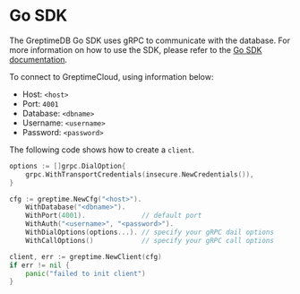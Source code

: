 # Go SDK

The GreptimeDB Go SDK uses gRPC to communicate with the database. For more information on how to use the SDK, please refer to the [Go SDK documentation](https://docs.greptime.com/user-guide/clients/sdk-libraries/go).

To connect to GreptimeCloud, using information below:

- Host: `<host>`
- Port: `4001`
- Database: `<dbname>`
- Username: `<username>`
- Password: `<password>`

The following code shows how to create a `client`.

```go
options := []grpc.DialOption{
    grpc.WithTransportCredentials(insecure.NewCredentials()),
}

cfg := greptime.NewCfg("<host>").
    WithDatabase("<dbname>").
    WithPort(4001).              // default port
    WithAuth("<username>", "<password>").
    WithDialOptions(options...). // specify your gRPC dail options
    WithCallOptions()            // specify your gRPC call options

client, err := greptime.NewClient(cfg)
if err != nil {
    panic("failed to init client")
}
```
